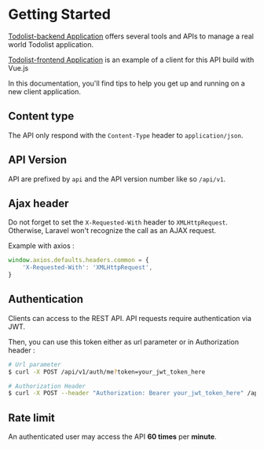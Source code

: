 # Getting Started

[Todolist-backend Application](https://github.com/guillaumebriday/todolist-backend-laravel) offers several tools and APIs to manage a real world Todolist application.

[Todolist-frontend Application](https://github.com/guillaumebriday/todolist-frontend-vuejs) is an example of a client for this API build with Vue.js

In this documentation, you'll find tips to help you get up and running on a new client application.

## Content type

The API only respond with the `Content-Type` header to `application/json`.

## API Version

API are prefixed by `api` and the API version number like so `/api/v1`.

## Ajax header

Do not forget to set the `X-Requested-With` header to `XMLHttpRequest`. Otherwise, Laravel won't recognize the call as an AJAX request.

Example with axios :

```js
window.axios.defaults.headers.common = {
    'X-Requested-With': 'XMLHttpRequest',
}
```

## Authentication

Clients can access to the REST API. API requests require authentication via JWT.

Then, you can use this token either as url parameter or in Authorization header :

```bash
# Url parameter
$ curl -X POST /api/v1/auth/me?token=your_jwt_token_here

# Authorization Header
$ curl -X POST --header "Authorization: Bearer your_jwt_token_here" /api/v1/auth/me
```

## Rate limit

An authenticated user may access the API **60 times** per **minute**.
